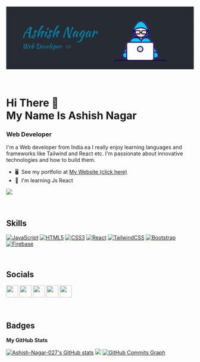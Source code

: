 ![](./assets/My%20Banner%20.gif)

<br/>

# Hi There 👋<br/> My Name Is Ashish Nagar

<!-- ============================================================================================================================== -->

### Web Developer

<!-- ------------- -->

I'm a Web developer from India.ea I really enjoy learning languages and frameworks like Tailwind and React etc. I'm passionate about innovative technologies and how to build them.

- 🖥️  See my portfolio at [My Website (click here)](http://ashish-nagar.netlify.app/)
- 🧠  I'm learning Js React
  <br/>

<a href="https://www.twitter.com/Ashish_Nagar_" target="_blank" rel="noreferrer"><img
                  src="https://img.shields.io/twitter/follow/Ashish_Nagar_?logo=twitter&style=for-the-badge&color=0891b2&labelColor=000000"
                /></a>

<br/>

## Skills

<p align="left">
<a href="https://developer.mozilla.org/en-US/docs/Web/JavaScript" target="_blank" rel="noreferrer"><img src="https://raw.githubusercontent.com/danielcranney/readme-generator/main/public/icons/skills/javascript-colored.svg" width="36" height="36" alt="JavaScript" /></a>
<a href="https://developer.mozilla.org/en-US/docs/Glossary/HTML5" target="_blank" rel="noreferrer"><img src="https://raw.githubusercontent.com/danielcranney/readme-generator/main/public/icons/skills/html5-colored.svg" width="36" height="36" alt="HTML5" /></a>
<a href="https://www.w3.org/TR/CSS/#css" target="_blank" rel="noreferrer"><img src="https://raw.githubusercontent.com/danielcranney/readme-generator/main/public/icons/skills/css3-colored.svg" width="36" height="36" alt="CSS3" /></a>
<a href="https://reactjs.org/" target="_blank" rel="noreferrer"><img src="https://raw.githubusercontent.com/danielcranney/readme-generator/main/public/icons/skills/react-colored.svg" width="36" height="36" alt="React" /></a>
<a href="https://tailwindcss.com/" target="_blank" rel="noreferrer"><img src="https://raw.githubusercontent.com/danielcranney/readme-generator/main/public/icons/skills/tailwindcss-colored.svg" width="36" height="36" alt="TailwindCSS" /></a>
<a href="https://getbootstrap.com/" target="_blank" rel="noreferrer"><img src="https://raw.githubusercontent.com/danielcranney/readme-generator/main/public/icons/skills/bootstrap-colored.svg" width="36" height="36" alt="Bootstrap" /></a>
<a href="https://firebase.google.com/" target="_blank" rel="noreferrer"><img src="https://raw.githubusercontent.com/danielcranney/readme-generator/main/public/icons/skills/firebase-colored.svg" width="36" height="36" alt="Firebase" /></a>
</p>

<br/>      

## Socials

<p align="left">
                          
<a href="https://www.github.com/Ashish-Nagar-027" target="_blank" rel="noreferrer"><img src="https://raw.githubusercontent.com/danielcranney/readme-generator/main/public/icons/socials/github-dark.svg" width="32" height="32" /></a>
<a href="https://ashish033.hashnode.dev" target="_blank" rel="noreferrer"><img src="https://raw.githubusercontent.com/danielcranney/readme-generator/main/public/icons/socials/hashnode.svg" width="32" height="32" /></a>
<a href="http://www.instagram.com/that_one_dude_277" target="_blank" rel="noreferrer"><img src="https://raw.githubusercontent.com/danielcranney/readme-generator/main/public/icons/socials/instagram.svg" width="32" height="32" /></a>
<a href="https://www.linkedin.com/in/AshishNagar027/" target="_blank" rel="noreferrer"><img src="https://raw.githubusercontent.com/danielcranney/readme-generator/main/public/icons/socials/linkedin.svg" width="32" height="32" /></a>
<a href="https://www.twitter.com/Ashish_Nagar_" target="_blank" rel="noreferrer"><img src="https://raw.githubusercontent.com/danielcranney/readme-generator/main/public/icons/socials/twitter.svg" width="32" height="32" /></a></p>

<br/>      

## Badges

<b>My GitHub Stats</b>

<a href="http://www.github.com/Ashish-Nagar-027"><img src="https://github-readme-stats.vercel.app/api?username=Ashish-Nagar-027&show_icons=true&hide=stars,&count_private=true&title_color=0891b2&text_color=ffffff&icon_color=0891b2&bg_color=000000&hide_border=true&show_icons=true" alt="Ashish-Nagar-027's GitHub stats" /></a>
<a href="http://www.github.com/Ashish-Nagar-027"><img src="https://github-readme-streak-stats.herokuapp.com/?user=Ashish-Nagar-027&stroke=ffffff&background=000000&ring=0891b2&fire=0891b2&currStreakNum=ffffff&currStreakLabel=0891b2&sideNums=ffffff&sideLabels=ffffff&dates=ffffff&hide_border=true" /></a>
<a href="http://www.github.com/Ashish-Nagar-027"><img src="https://activity-graph.herokuapp.com/graph?username=Ashish-Nagar-027&bg_color=000000&color=ffffff&line=0891b2&point=ffffff&area_color=000000&area=true&hide_border=true&custom_title=GitHub%20Commits%20Graph" alt="GitHub Commits Graph" /></a>
